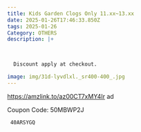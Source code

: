 ```yaml
---
title: Kids Garden Clogs Only 11.xx~13.xx
date: 2025-01-26T17:46:33.850Z
tags: 2025-01-26
Category: OTHERS
description: |+
  


  Discount apply at checkout.

image: img/31d-lyvdlxl._sr400-400_.jpg
---
```

https://amzlink.to/az00CT7xMY4Ir   ad

C﻿oupon Code: 50MBWP2J

<pre class="language-javascript"><code

class="language-javascript"> 40ARSYGQ </code></pre>